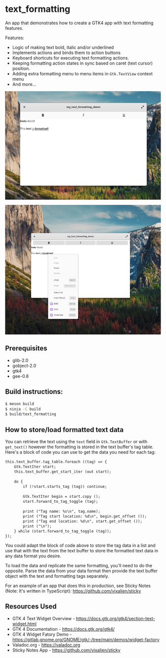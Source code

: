 # text_formatting

An app that demonstrates how to create a GTK4 app with text formatting features.

Features:

- Logic of making text bold, italic and/or underlined
- Implements actions and binds them to action buttons
- Keyboard shortcuts for executing text formatting actions.
- Keeping formatting action states in sync based on caret (text cursor) position.
- Adding extra formatting menu to menu items in `Gtk.TextView` context menu
- And more...

![Demo Application](img/demo.png)

![Demo Application with context menu opened](img/context-menu.png)

## Prerequisites

- glib-2.0
- gobject-2.0
- gtk4
- gee-0.8

## Build instructions:

```Bash
$ meson build
$ ninja -C build
$ build/text_formatting
```

## How to store/load formatted text data

You can retrieve the text using the `text` field in `Gtk.TextBuffer` or with `get_text()` however
the formatting is stored in the text buffer's tag table. Here's a block of code you can use to get the data you need
for each tag:

```vala
this.text_buffer.tag_table.foreach ((tag) => {
    Gtk.TextIter start;
    this.text_buffer.get_start_iter (out start);

    do {
        if (!start.starts_tag (tag)) continue;

        Gtk.TextIter begin = start.copy ();
        start.forward_to_tag_toggle (tag);

        print ("Tag name: %s\n", tag.name);
        print ("Tag start location: %d\n", begin.get_offset ());
        print ("Tag end location: %d\n", start.get_offset ());
        print ("\n");
    } while (start.forward_to_tag_toggle (tag));
});
```

You could adapt the block of code above to store the tag data in a list and use that with the text from the text buffer
to store the formatted text data in any data format you desire.

To load the data and replicate the same formatting, you'll need to do the opposite. Parse the data from your data format then
provide the text buffer object with the text and formatting tags separately.

For an example of an app that does this in production, see Sticky Notes (Note: It's written in TypeScript): https://github.com/vixalien/sticky

## Resources Used

- GTK 4 Text Widget Overview - https://docs.gtk.org/gtk4/section-text-widget.html
- GTK 4 Documentation - https://docs.gtk.org/gtk4/
- GTK 4 Widget Fatory Demo - https://gitlab.gnome.org/GNOME/gtk/-/tree/main/demos/widget-factory
- Valadoc.org - https://valadoc.org
- Sticky Notes App - https://github.com/vixalien/sticky

